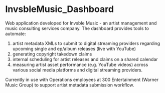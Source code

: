 # InvsbleMusic_Dashboard

Web application developed for Invsble Music - an artist management and music consulting services company. The dashboard provides tools to automate:

1) artist metadata XMLs to submit to digital streaming providers regarding upcoming single and ep/album releases (live with YouTube)
2) generating copyright takedown claims
3) internal scheduling for artist releases and claims on a shared calendar
4) measuring artist asset performance (e.g. YouTube videos) across various social media platforms and digital streaming providers. 


Currently in use with Operations employees at 300 Entertainment (Warner Music Group) to support artist metadata submission workflow.
